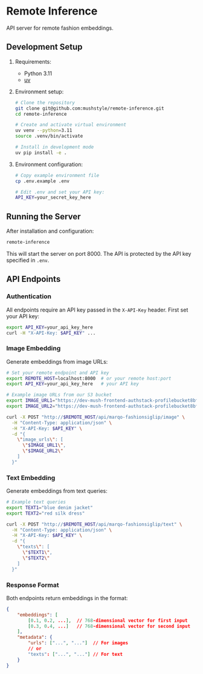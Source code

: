 # Remote Inference

API server for remote fashion embeddings.

## Development Setup

1. Requirements:
   - Python 3.11
   - [uv](https://github.com/astral-sh/uv)

2. Environment setup:
   ```bash
   # Clone the repository
   git clone git@github.com:mushstyle/remote-inference.git
   cd remote-inference

   # Create and activate virtual environment
   uv venv --python=3.11
   source .venv/bin/activate

   # Install in development mode
   uv pip install -e .
   ```

3. Environment configuration:
   ```bash
   # Copy example environment file
   cp .env.example .env

   # Edit .env and set your API key:
   API_KEY=your_secret_key_here
   ```

## Running the Server

After installation and configuration:
```bash
remote-inference
```

This will start the server on port 8000. The API is protected by the API key specified in `.env`.

## API Endpoints

### Authentication

All endpoints require an API key passed in the `X-API-Key` header. First set your API key:
```bash
export API_KEY=your_api_key_here
curl -H "X-API-Key: $API_KEY" ...
```

### Image Embedding

Generate embeddings from image URLs:
```bash
# Set your remote endpoint and API key
export REMOTE_HOST=localhost:8000  # or your remote host:port
export API_KEY=your_api_key_here   # your API key

# Example image URLs from our S3 bucket
export IMAGE_URL1="https://dev-mush-frontend-authstack-profilebucket8bf528d8-osju5g4in0xb.s3.eu-central-1.amazonaws.com/d7dba2b1-3bb2-49af-b142-71a9ad7457ae.png"
export IMAGE_URL2="https://dev-mush-frontend-authstack-profilebucket8bf528d8-osju5g4in0xb.s3.eu-central-1.amazonaws.com/fb00bcea-964c-43e4-9e3b-09e4ccf845fa.png"

curl -X POST "http://$REMOTE_HOST/api/marqo-fashionsiglip/image" \
  -H "Content-Type: application/json" \
  -H "X-API-Key: $API_KEY" \
  -d "{
    \"image_urls\": [
      \"$IMAGE_URL1\",
      \"$IMAGE_URL2\"
    ]
  }"
```

### Text Embedding

Generate embeddings from text queries:
```bash
# Example text queries
export TEXT1="blue denim jacket"
export TEXT2="red silk dress"

curl -X POST "http://$REMOTE_HOST/api/marqo-fashionsiglip/text" \
  -H "Content-Type: application/json" \
  -H "X-API-Key: $API_KEY" \
  -d "{
    \"texts\": [
      \"$TEXT1\",
      \"$TEXT2\"
    ]
  }"
```

### Response Format

Both endpoints return embeddings in the format:
```json
{
    "embeddings": [
        [0.1, 0.2, ...],  // 768-dimensional vector for first input
        [0.3, 0.4, ...]   // 768-dimensional vector for second input
    ],
    "metadata": {
        "urls": ["...", "..."]  // For images
        // or
        "texts": ["...", "..."] // For text
    }
}
```